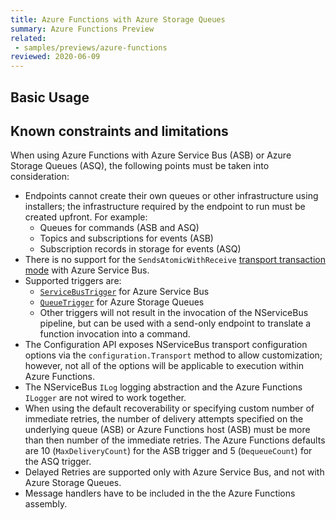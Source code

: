 ```yaml
---
title: Azure Functions with Azure Storage Queues
summary: Azure Functions Preview
related:
 - samples/previews/azure-functions
reviewed: 2020-06-09
---
```


## Basic Usage

## Known constraints and limitations

When using Azure Functions with Azure Service Bus (ASB) or Azure Storage Queues (ASQ), the following points must be taken into consideration:

- Endpoints cannot create their own queues or other infrastructure using installers; the infrastructure required by the endpoint to run must be created upfront. For example:
  - Queues for commands (ASB and ASQ)
  - Topics and subscriptions for events (ASB)
  - Subscription records in storage for events (ASQ)
- There is no support for the `SendsAtomicWithReceive` [transport transaction mode](/transports/transactions.md#transactions-transport-transaction-sends-atomic-with-receive) with Azure Service Bus.
- Supported triggers are:
  -  [`ServiceBusTrigger`](https://docs.microsoft.com/en-us/azure/azure-functions/functions-bindings-service-bus) for Azure Service Bus
  - [`QueueTrigger`](https://docs.microsoft.com/en-us/azure/azure-functions/functions-bindings-storage-queue) for Azure Storage Queues
  - Other triggers will not result in the invocation of the NServiceBus pipeline, but can be used with a send-only endpoint to translate a function invocation into a command.
- The Configuration API exposes NServiceBus transport configuration options via the `configuration.Transport` method to allow customization; however, not all of the options will be applicable to execution within Azure Functions.
- The NServiceBus `ILog` logging abstraction and the Azure Functions `ILogger` are not wired to work together.
- When using the default recoverability or specifying custom number of immediate retries, the number of delivery attempts specified on the underlying queue (ASB) or Azure Functions host (ASB) must be more than then number of the immediate retries. The Azure Functions defaults are 10 (`MaxDeliveryCount`) for the ASB trigger and 5 (`DequeueCount`) for the ASQ trigger.
- Delayed Retries are supported only with Azure Service Bus, and not with Azure Storage Queues.
- Message handlers have to be included in the the Azure Functions assembly.